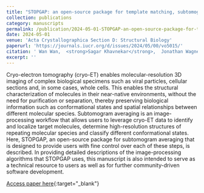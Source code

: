 ```yaml
---
title: "STOPGAP: an open-source package for template matching, subtomogram alignment and classification"
collection: publications
category: manuscripts
permalink: /publication/2024-05-01-STOPGAP-an-open-source-package-for-template-matching-subtomogram-alignment-and-classification
date: 2024-05-01
venue: 'Acta Crystallographica Section D: Structural Biology'
paperurl: 'https://journals.iucr.org/d/issues/2024/05/00/vo5015/'
citation: ' Wan Wan,  <strong>Sagar Khavnekar</strong>,  Jonathan Wagner, &quot;STOPGAP: an open-source package for template matching, subtomogram alignment and classification.&quot; Acta Crystallographica Section D: Structural Biology, 2024.'
excerpt: ''
---
```


Cryo-electron tomography (cryo-ET) enables molecular-resolution 3D imaging of complex biological specimens such as viral particles, cellular sections and, in some cases, whole cells. This enables the structural characterization of molecules in their near-native environments, without the need for purification or separation, thereby preserving biological information such as conformational states and spatial relationships between different molecular species. Subtomogram averaging is an image-processing workflow that allows users to leverage cryo-ET data to identify and localize target molecules, determine high-resolution structures of repeating molecular species and classify different conformational states. Here, STOPGAP, an open-source package for subtomogram averaging that is designed to provide users with fine control over each of these steps, is described. In providing detailed descriptions of the image-processing algorithms that STOPGAP uses, this manuscript is also intended to serve as a technical resource to users as well as for further community-driven software development.

[Access paper here](https://journals.iucr.org/d/issues/2024/05/00/vo5015/){:target="_blank"}

